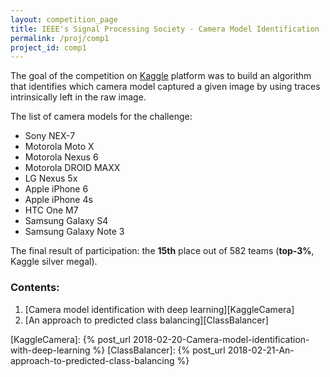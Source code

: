 ```yaml
---
layout: competition_page
title: IEEE's Signal Processing Society - Camera Model Identification
permalink: /proj/comp1
project_id: comp1
---
```


The goal of the competition on [Kaggle][Kaggle] platform was to build an algorithm that identifies which camera model captured a given image by using traces intrinsically left in the raw image.


The list of camera models for the challenge:

* Sony NEX-7
* Motorola Moto X
* Motorola Nexus 6
* Motorola DROID MAXX
* LG Nexus 5x
* Apple iPhone 6
* Apple iPhone 4s
* HTC One M7
* Samsung Galaxy S4
* Samsung Galaxy Note 3

The final result of participation: the __15th__ place out of 582 teams (__top-3%__, Kaggle silver megal).

### Contents:

1. [Camera model identification with deep learning][KaggleCamera]
2. [An approach to predicted class balancing][ClassBalancer]

[Kaggle]: https://www.kaggle.com/c/sp-society-camera-model-identification
[KaggleCamera]: {% post_url 2018-02-20-Camera-model-identification-with-deep-learning %}
[ClassBalancer]: {% post_url 2018-02-21-An-approach-to-predicted-class-balancing %}
